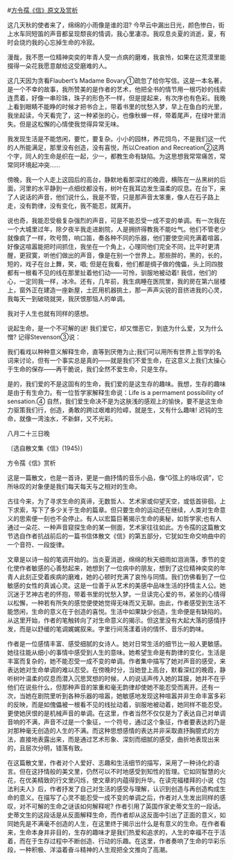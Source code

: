#[方令孺《信》原文及赏析](https://www.vrrw.net/wx/9100.html)

这几天秋的使者来了，绵绵的小雨像是谁的泪? 今早云中漏出日光，颜色惨白，街上水车同短笛的声音都呈现颓丧的情调，我心里凄凉。我叹息炎夏的消逝，夏，有时会烧灼我的心忘掉生命的冷寂。

漫哉，我不愿一位精神奕奕的年青人受一点病的磨难，我哀怜，如果在这荒漠里能掇得一朵花我愿意献给这受磨难的人。

这几天因为贪看Flaubert’s Madame Bovary①疏忽了给你写信。这是一本名著，是一个不幸的故事，我所赞美的是作者的艺术，他把全书的情节用一根巧妙的线索连贯着，好像一串珍珠，珠子的形色不一样，但是提起来，有次序也有色彩。我晚上看到眼睛不能睁的时候才把书合上，带着书里的忧愁入梦，早上在鱼白的光里，我坐起读，今天看完了，这一种紧张的心，也像秋蝉一样，带着尾声，在绿叶里消失。但是这松懈的心情使我觉得异常无味。



我发现生活是不能悠闲，要忙，要复杂。小小的园林，养花饲鸟，不是我们这一代的人所能满足，那里没有创造，没有喜悦，所以Creation and Recreation②这两个字，同人的生命是织在一起，少一，都教生命有缺陷。为这思想我常常痛苦，常常同环境起冲突……

傍晚，我一个人走上这园后的高台，静默地看那深红的晚霞，横陈在一丛黑树的后面，河里的水平静到一点细纹都没有，树叶在我耳边发生温柔的叹息。在台下，来了人说话的声音，他们说什么，我是不管，只是那声音太笨重，像人在石子路上走，没有韵律，没有变化，我不能忍，就离开。

说也奇，我能忍受极复杂强烈的声音，可是不能忍受一成不变的单调。有一次我在一个大城里过年，除夕夜半我走进剧院，人是拥挤得教我不能吐气。他们不管老少就像疯了一样，吹号筒，响口笛，奏各种不同的乐器，他们要使空间充满着喧嚣，好像这喧嚣能把时间抓住，我坐在一个角上，心理同他们完全不同，比平时更清醒，更寂寞，听他们做出的声音，像是在别一个世界上。那些胖的，黑的，长的，短的，戏子在台上舞，笑，唱; 但是在我看，他们都是绸子做的傀儡，头上同四肢都有一根看不见的线在那里扯着他们动——可怜，驯服地被动着! 我信，他们的心，一定同我一样，冰冷。还有，几年前，我生病睡在医院里，我的房在第六层楼上，窗外正在建造一座新屋，土匠用机器挑土，那一声声尖锐的音挤进我的心灵，我每天一到破晓就哭，我厌恨那恼人的单调。

我对于人生也就有同样的感想。

说起生命，是一个不可解的谜! 我们爱它，却又憎恶它，到底为什么爱，又为什么憎? 记得Stevenson③说：

我们看戏以种种意义解释生命，直等到厌倦为止;我们可以用所有世界上哲学的名词来讨论，但有一个事实总是真的——就是我们不爱生命，在这意义上我们太操心于生命的保存——再干脆说，我们全然不爱生命，只是生存。

是的，我们爱的不是这固有的生命，我们爱的是这生存的趣味。我想，生存的趣味是由于有生命力。有一位哲学家解释生命说：Life is a permament possibility of sensation.④ 自然，我们爱生命决不是为这肤浅的感观上的愉快，要不是这生命力驱策我们行，创造，勇敢的跨过艰难的险嶂，就是生，又有什么趣味! 迟钝的生命，就像一湾浊水，不新鲜，又不光彩。

八月二十三日晚

〔选自散文集《信》(1945)〕

方令孺《信》赏析

这是一篇散文，也是一首诗，更是一曲抒情的音乐小品，像“G弦上的咏叹调”，它所咏叹的对象便是我们每天每天与之相对的生命。

古往今来，为了寻求生命的真谛，无数哲人、艺术家或仰望天空，或低首徘徊，上下求索，写下了多少关于生命的篇章。但只要生命的运动还在继续，人类对生命意义的思索便一刻也不会停止。有人以宏篇巨著揭示生命的奥秘，如哲学家;也有人通过一朵花、一种声音窥探生命的某一侧面，艺术家往往如此。方令孺的这篇散文节选自作者抗战前后的一篇书信体散文《信》的第五部分，它犹如生命交响曲中的一个音符、一段旋律。

文章是以诗一般的笔调开始的。当炎夏消逝，绵绵的秋天细雨如泪淌落，季节的变化使作者敏感的心善愁起来，她想到了一位病中的朋友，想到了这位精神奕奕的年青人此刻正受着疾病的磨难，她的心顿时充满了哀怜与同情。我们仿佛看到了一位敏感的女性的真诚心灵。这是一位善于从艺术的美感中品味生活的抒情主人公。她沉迷于艺神古老的怀抱，带着书里的忧愁入梦。一旦读完心爱的书，紧张的心情得以松懈，一种若有所失的感觉便使她觉得无味而又无聊。由此，作者感受到生活不能悠闲，生命的意义在于创造的喜悦。生活中如果缺少创造，生命便是有缺陷的。从这里开始，作者的笔触转向了对生命意义的揭示。但这里没有大起大落的感情抒发，而是以舒缓的笔调娓娓叙来。字里行间荡漾着诗的情怀、音乐的韵味。

作者是一位感情丰富、感受细腻的女诗人。她对日常生活的细节比一般人更敏感。她往往能从细小的事情中感受到人生的意味。她希望生命是有韵律的变化，生活是丰富而复杂的，她不能忍受一成不变的单调。作者集中描写了她对声音的感受，来表达她对生命单调的难以忍受。在傍晚时分，当她登上高台，默看深红的晚霞，静听树叶温柔的叹息而潜入沉思冥想的时候，人的说话声传入她的耳膜，她并不在乎他们在说些什么，但那种声音的笨重和毫无韵律却使她不能忍受而离开。还有一次，当她在剧院里听到各种乐器的喧嚣，她敏感地发现这种喧嚣并非生命丰富多彩的反映，而是如傀儡被一根看不见的线扯动着，驯服地被动着，她同样不能忍受。更使她厌恨的是机械声音的单调。在这里，作者当然不仅仅是为了表达自己对单调音响的不满，声音不过是一个象征，一个符号，通过这个象征，作者要表达的乃是对那种毫无创造的人生的不满。而这种思想感情的表达并非采取直抒胸臆式的方法，直接地表露出来，而是通过艺术形象、深刻而细腻的感受，曲折地表现出来的，且层次分明，错落有致。

在这篇散文里，作者对个人爱好、志趣和生活细节的描写，采用了一种诗化的语言。但在这抒情般的美文里，仍然可以不时地感受到知性的哲理。它如同智慧的火花，在优美精致的行文里闪烁，使文章的内蕴得到升华。在读完福楼拜的小说《包法利夫人》后，作者抒发了自己对生活的感受与理解，认识到创造与再创造构成生命的意义。在描写了心灵不能忍受一成不变的单调之后，作者对人生发出同样的感叹，对不可解的生命之谜该如何解释呢? 作者引用了英国作家史蒂文生的一段话。史蒂文生的这段话是从反面解释生命，而作者却从这反面中引出了正面的意义，如同她先是不满毫不创造的人生，在这里终于揭示出什么是有意义的生命。在作者看来，生命本身并非目的，生存的趣味才是我们热爱和追求的，人生的幸福不在于活着，而在于生存过程中不断创造、行动的乐趣。在这里，作者奏响了生命的华彩乐段，一种积极、洋溢着奋斗精神的人生观把全文推向了高潮。

